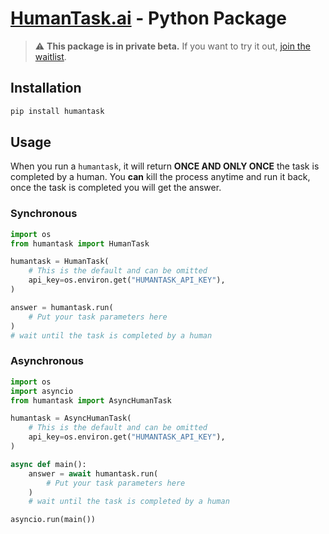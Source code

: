 # [HumanTask.ai](https://www.humantask.ai) - Python Package

> ⚠️ **This package is in private beta.** If you want to try it out, [join the waitlist](https://docs.google.com/forms/d/e/1FAIpQLSf-kk7AFk1u8tz5Bsl1WpxZQFXvP6TNUKZw5IvGqKRWLhWhUg/viewform).


## Installation

```bash
pip install humantask
```


## Usage

When you run a `humantask`, it will return **ONCE AND ONLY ONCE** the task is completed by a human. You **can** kill the process anytime and run it back, once the task is completed you will get the answer.

### Synchronous

```python
import os
from humantask import HumanTask

humantask = HumanTask(
    # This is the default and can be omitted
    api_key=os.environ.get("HUMANTASK_API_KEY"),
)

answer = humantask.run(
    # Put your task parameters here
)
# wait until the task is completed by a human
```

### Asynchronous

```python
import os
import asyncio
from humantask import AsyncHumanTask

humantask = AsyncHumanTask(
    # This is the default and can be omitted
    api_key=os.environ.get("HUMANTASK_API_KEY"),
)

async def main():
    answer = await humantask.run(
        # Put your task parameters here
    )
    # wait until the task is completed by a human

asyncio.run(main())
```